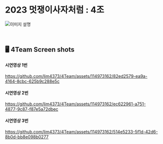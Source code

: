 # **2023 멋쟁이사자처럼 : 4조**

![이미지 설명](https://github.com/lim4373/4Team/assets/114973162/e3f276a7-084b-45a6-8baa-0ea7d062b6a0)




<br>

## 🖥️ **4Team Screen shots**

#### 시연영상 1번
https://github.com/lim4373/4Team/assets/114973162/82ed2579-ea9a-4164-8cbc-625b9c288e5c

#### 시연영상 2번


https://github.com/lim4373/4Team/assets/114973162/ec622961-a751-4877-9c87-f87e5a72dbec


#### 시연영상 3번



https://github.com/lim4373/4Team/assets/114973162/514e5233-5f1d-42d6-8b0d-bb8e098b0277

<br>
